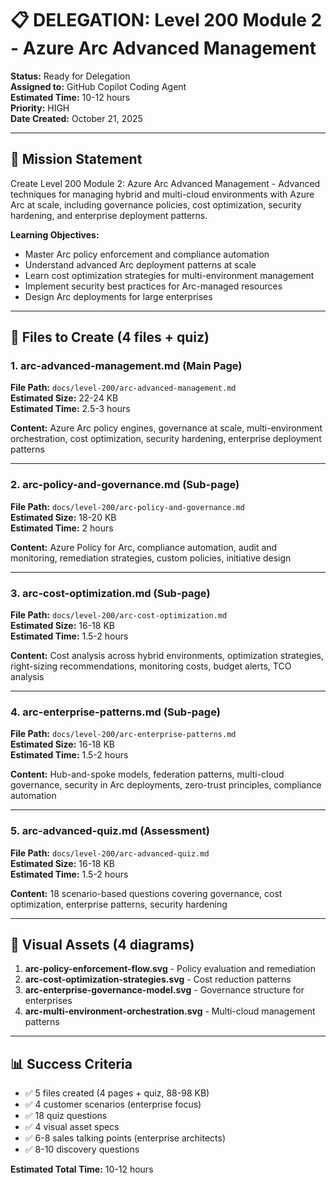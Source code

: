# 📋 DELEGATION: Level 200 Module 2 - Azure Arc Advanced Management

**Status:** Ready for Delegation  
**Assigned to:** GitHub Copilot Coding Agent  
**Estimated Time:** 10-12 hours  
**Priority:** HIGH  
**Date Created:** October 21, 2025

---

## 🎯 Mission Statement

Create Level 200 Module 2: Azure Arc Advanced Management - Advanced techniques for managing hybrid and multi-cloud environments with Azure Arc at scale, including governance policies, cost optimization, security hardening, and enterprise deployment patterns.

**Learning Objectives:**
- Master Arc policy enforcement and compliance automation
- Understand advanced Arc deployment patterns at scale
- Learn cost optimization strategies for multi-environment management
- Implement security best practices for Arc-managed resources
- Design Arc deployments for large enterprises

---

## 📁 Files to Create (4 files + quiz)

### 1. **arc-advanced-management.md** (Main Page)
**File Path:** `docs/level-200/arc-advanced-management.md`  
**Estimated Size:** 22-24 KB  
**Estimated Time:** 2.5-3 hours

**Content:** Azure Arc policy engines, governance at scale, multi-environment orchestration, cost optimization, security hardening, enterprise deployment patterns

---

### 2. **arc-policy-and-governance.md** (Sub-page)
**File Path:** `docs/level-200/arc-policy-and-governance.md`  
**Estimated Size:** 18-20 KB  
**Estimated Time:** 2 hours

**Content:** Azure Policy for Arc, compliance automation, audit and monitoring, remediation strategies, custom policies, initiative design

---

### 3. **arc-cost-optimization.md** (Sub-page)
**File Path:** `docs/level-200/arc-cost-optimization.md`  
**Estimated Size:** 16-18 KB  
**Estimated Time:** 1.5-2 hours

**Content:** Cost analysis across hybrid environments, optimization strategies, right-sizing recommendations, monitoring costs, budget alerts, TCO analysis

---

### 4. **arc-enterprise-patterns.md** (Sub-page)
**File Path:** `docs/level-200/arc-enterprise-patterns.md`  
**Estimated Size:** 16-18 KB  
**Estimated Time:** 1.5-2 hours

**Content:** Hub-and-spoke models, federation patterns, multi-cloud governance, security in Arc deployments, zero-trust principles, compliance automation

---

### 5. **arc-advanced-quiz.md** (Assessment)
**File Path:** `docs/level-200/arc-advanced-quiz.md`  
**Estimated Size:** 16-18 KB  
**Estimated Time:** 1.5-2 hours

**Content:** 18 scenario-based questions covering governance, cost optimization, enterprise patterns, security hardening

---

## 🎨 Visual Assets (4 diagrams)

1. **arc-policy-enforcement-flow.svg** - Policy evaluation and remediation
2. **arc-cost-optimization-strategies.svg** - Cost reduction patterns
3. **arc-enterprise-governance-model.svg** - Governance structure for enterprises
4. **arc-multi-environment-orchestration.svg** - Multi-cloud management patterns

---

## 📊 Success Criteria

- ✅ 5 files created (4 pages + quiz, 88-98 KB)
- ✅ 4 customer scenarios (enterprise focus)
- ✅ 18 quiz questions
- ✅ 4 visual asset specs
- ✅ 6-8 sales talking points (enterprise architects)
- ✅ 8-10 discovery questions

**Estimated Total Time:** 10-12 hours
